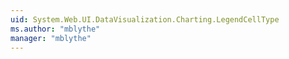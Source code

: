 ```yaml
---
uid: System.Web.UI.DataVisualization.Charting.LegendCellType
ms.author: "mblythe"
manager: "mblythe"
---
```

